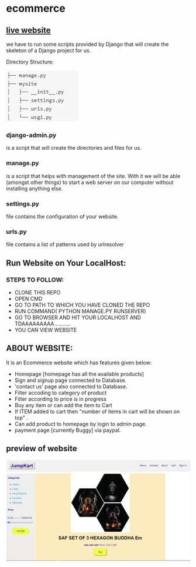 # ecommerce

## [live website](https://jumpkart.herokuapp.com/startpage/)

we have to run some scripts provided by Django that will create the skeleton of a Django project for us.

Directory Structure:

![alt text](https://github.com/Dheeraj-1999/ecommerce/blob/master/screenshots/1.PNG)

### django-admin.py 
is a script that will create the directories and files for us.


### manage.py 
is a script that helps with management of the site. 
With it we will be able (amongst other things) to start a web server on our computer without installing anything else.

### settings.py
file contains the configuration of your website.

### urls.py 
file contains a list of patterns used by urlresolver


## Run Website on Your LocalHost:

### STEPS TO FOLLOW:
- CLONE THIS REPO
- OPEN CMD
- GO TO PATH TO WHICH YOU HAVE CLONED THE REPO
- RUN COMMAND( PYTHON MANAGE.PY RUNSERVER)
- GO TO BROWSER AND HIT YOUR LOCALHOST AND TDAAAAAAAAA...........
- YOU CAN VIEW WEBSITE

## ABOUT WEBSITE:
It is an Ecommerce website which has features given below:
- Homepage [homepage has all the available products]
- Sign and signup page connected to Database.
- 'contact us' page also connected to Database.
- Filter accoding to category of product
- Filter according to price is in progress
- Buy any item or can add the item to Cart
- If ITEM added to cart then "number of items in cart will be shown on top" .
- Can add product to homepage by login to admin page.
- payment page [currently Buggy] via paypal.

## preview of website
![alt text](https://github.com/Dheeraj-1999/ecommerce/blob/master/website%20Top.JPG)
![alt text](https://github.com/Dheeraj-1999/ecommerce/blob/master/web%20main.JPG)
